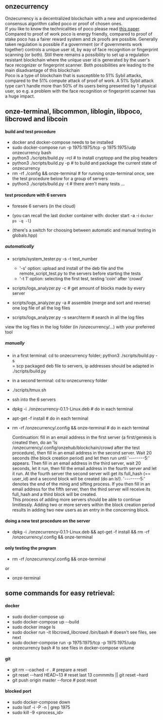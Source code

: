 ## onzecurrency

Onzecurrency is a decentralized blockchain with a new and unprecedented consensus algorithm called poco or proof of chosen ones.  
If you like to know the technicalities of poco please read [this paper](papers/onzecurrency_crowd.pdf).  
Compared to proof of work poco is energy friendly, compared to proof of stake poco has a fairer reward system and zk proofs are possible.
Generally taken regulation is possible if a government (or if governments work together) controls a unique user id, by way of
face recognition or fingerprint scanning (or both). Still there remains a possibility to set up a regulation resistant blockchain
where the unique user id is generated by the user's face recognizer or fingerprint scanner. Both possibilities are leading to the main disadvantage
of this blockchain  
Poco is a type of blockchain that is susceptible to 51% Sybil attacks, compared to the 51% compute attack of proof of work.
A 51% Sybil attack type can't handle more than 50% of its users being presented by 1 physical user,
so e.g. a problem with the face recognition or fingerprint scanner has a huge impact.  

## onze-terminal, libcommon, liblogin, libpoco, libcrowd and libcoin

#### build and test procedure
- docker and docker-compose needs to be installed
- sudo docker-compose run -p 1975:1975/tcp -p 1975:1975/udp onzecurrency bash
- python3 ./scripts/build.py -rcl  # to install cryptopp and the plog headers
- python3 ./scripts/build.py -p     # to build and package the current state of onzecurrency
- rm -rf ./config && onze-terminal  # for running onze-terminal once, see the test procedure below for a group of servers
- python3 ./scripts/build.py -t     # there aren't many tests ...

#### test procedure with 6 servers
- foresee 6 servers (in the cloud)

- (you can recall the last docker container with: docker start -a -i `docker ps -q -l`)
- (there's a switch for choosing between automatic and manual testing in globals.hpp)

##### automatically

- scripts/system_tester.py -s -t test_number
  * '-s' option: upload and install of the deb file and the remote_script_test.py to the servers before starting the tests
  * '-t 1' option: selecting the first test, testing 'coin' after 'crowd'

- scripts/logs_analyzer.py -c    # get amount of blocks made by every server
- scripts/logs_analyzer.py -a    # assemble (merge and sort and reverse) one log file of all the log files
- scripts/logs_analyzer.py -s searchterm  # search in all the log files

view the log files in the log folder (in /onzecurrency/...) with your preferred tool

##### manually

- in a first terminal: cd to onzecurrency folder; python3 ./scripts/build.py -s   
 = scp packaged deb file to servers, ip addresses should be adapted in ./scripts/build.py
- in a second terminal: cd to onzecurrency folder
- ./scripts/tmux.sh
- ssh into the 6 servers
- dpkg -i ./onzecurrency-0.1.1-Linux.deb        # do in each terminal
- apt-get -f install                            # do in each terminal
- rm -rf /onzecurrency/.config && onze-terminal # do in each terminal  

   Continuation: fill in an email address in the first server (a first/genesis is created then, do an 'ls /onzecurrency/.config/onzehub/blockchain/crowd after the test procedure), then fill in an email address in the second server. Wait 20 seconds (the block creation period) and let then run until '--------5:' appears. Then fill in an email address in the third server, wait 20 seconds, let it run, then fill the email address in the fourth server and let it run. At the fourth server the second server will get its full_hash (== user_id) and a second block will be created (do an ls!). '--------5:' denotes the end of the minig and sifting process. If you then fill in an email address for the fifth server, then the third server will receive its full_hash and a third block will be created.  
This process of adding more servers should be able to continue limitlessly.
Adding two or more servers within the block creation period results in adding two new users as an entry in the concerning block.
#### doing a new test procedure on the server
- dpkg -i ./onzecurrency-0.1.1-Linux.deb && apt-get -f install && rm -rf /onzecurrency/.config && onze-terminal  

#### only testing the program
- rm -rf /onzecurrency/.config && onze-terminal

or

- onze-terminal

## some commands for easy retrieval:

#### docker
- sudo docker-compose up
- sudo docker-compose up --build
- sudo docker image ls
- sudo docker run -it libcrowd_libcrowd /bin/bash  # doesn't see files, see next
- sudo docker-compose run -p 1975:1975/tcp -p 1975:1975/udp onzecurrency bash  # to see files in docker-compose volume

#### git
- git rm --cached -r .              # prepare a reset
- git reset --hard HEAD~13          # reset last 13 commmits || git reset –hard <commit-hash>
- git push origin master --force    # post reset

#### blocked port
- sudo docker-compose down
- sudo lsof -i -P -n | grep 1975
- sudo kill -9 <process_id>